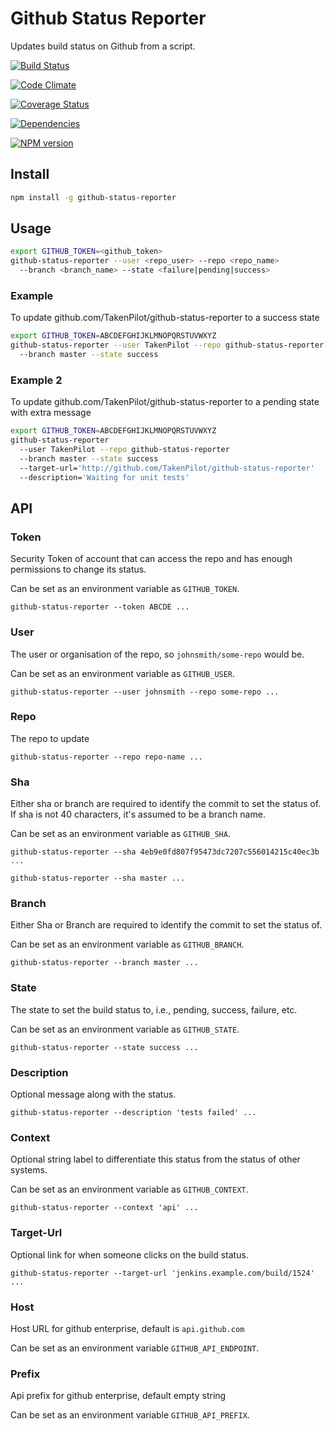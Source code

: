 Github Status Reporter
======================

Updates build status on Github from a script.

[![Build Status](https://travis-ci.org/TakenPilot/github-status-reporter.svg?branch=master)](https://travis-ci.org/TakenPilot/github-status-reporter)

[![Code Climate](https://codeclimate.com/github/TakenPilot/github-status-reporter/badges/gpa.svg)](https://codeclimate.com/github/TakenPilot/github-status-reporter)

[![Coverage Status](https://img.shields.io/coveralls/TakenPilot/github-status-reporter.svg)](https://coveralls.io/r/TakenPilot/github-status-reporter?branch=master)

[![Dependencies](https://david-dm.org/TakenPilot/github-status-reporter.svg?style=flat)](https://david-dm.org/TakenPilot/github-status-reporter.svg?style=flat)

[![NPM version](https://badge.fury.io/js/github-status-reporter.svg)](http://badge.fury.io/js/github-status-reporter)

## Install

```bash
npm install -g github-status-reporter
```

## Usage

```bash
export GITHUB_TOKEN=<github_token>
github-status-reporter --user <repo_user> --repo <repo_name>
  --branch <branch_name> --state <failure|pending|success>
```

### Example

To update github.com/TakenPilot/github-status-reporter to a success state

```bash
export GITHUB_TOKEN=ABCDEFGHIJKLMNOPQRSTUVWXYZ
github-status-reporter --user TakenPilot --repo github-status-reporter
  --branch master --state success
```


### Example 2

To update github.com/TakenPilot/github-status-reporter to a pending state with extra message

```bash
export GITHUB_TOKEN=ABCDEFGHIJKLMNOPQRSTUVWXYZ
github-status-reporter
  --user TakenPilot --repo github-status-reporter
  --branch master --state success
  --target-url='http://github.com/TakenPilot/github-status-reporter'
  --description='Waiting for unit tests'
```

## API

### Token

Security Token of account that can access the repo and has enough permissions to change its status.  

Can be set as an environment variable as `GITHUB_TOKEN`.

`github-status-reporter --token ABCDE ...`

### User

The user or organisation of the repo, so `johnsmith/some-repo` would be.  

Can be set as an environment variable as `GITHUB_USER`.

`github-status-reporter --user johnsmith --repo some-repo ...`

### Repo

The repo to update

`github-status-reporter --repo repo-name ...`

### Sha

Either sha or branch are required to identify the commit to set the status of.  If sha is not 40 characters, it's assumed to be a branch name.  

Can be set as an environment variable as `GITHUB_SHA`.

`github-status-reporter --sha 4eb9e0fd807f95473dc7207c556014215c40ec3b ...`

`github-status-reporter --sha master ...`

### Branch

Either Sha or Branch are required to identify the commit to set the status of.  

Can be set as an environment variable as `GITHUB_BRANCH`.

`github-status-reporter --branch master ...`

### State

The state to set the build status to, i.e., pending, success, failure, etc.  

Can be set as an environment variable as `GITHUB_STATE`.

`github-status-reporter --state success ...`

### Description

Optional message along with the status.

`github-status-reporter --description 'tests failed' ...`

### Context

Optional string label to differentiate this status from the status of other systems. 

Can be set as an environment variable as `GITHUB_CONTEXT`.

`github-status-reporter --context 'api' ...`

### Target-Url

Optional link for when someone clicks on the build status.

`github-status-reporter --target-url 'jenkins.example.com/build/1524' ...`

### Host

Host URL for github enterprise, default is `api.github.com`

Can be set as an environment variable `GITHUB_API_ENDPOINT`.

### Prefix

Api prefix for github enterprise, default empty string

Can be set as an environment variable `GITHUB_API_PREFIX`.
